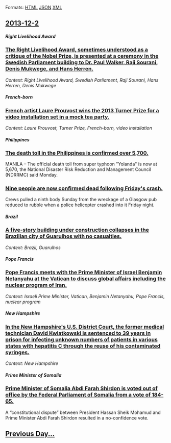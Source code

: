 
Formats: [HTML](2013/12/2/index.html)  [JSON](2013/12/2/index.json)  [XML](2013/12/2/index.xml)  

## [2013-12-2](/news/2013/12/2/index.md)

##### Right Livelihood Award
### [The Right Livelihood Award, sometimes understood as a critique of the Nobel Prize, is presented at a ceremony in the Swedish Parliament building to Dr. Paul Walker, Raji Sourani, Denis Mukwege, and Hans Herren. ](/news/2013/12/2/the-right-livelihood-award-sometimes-understood-as-a-critique-of-the-nobel-prize-is-presented-at-a-ceremony-in-the-swedish-parliament-buil.md)
_Context: Right Livelihood Award, Swedish Parliament, Raji Sourani, Hans Herren, Denis Mukwege_

##### French-born
### [French artist Laure Prouvost wins the 2013 Turner Prize for a video installation set in a mock tea party. ](/news/2013/12/2/french-artist-laure-prouvost-wins-the-2013-turner-prize-for-a-video-installation-set-in-a-mock-tea-party.md)
_Context: Laure Prouvost, Turner Prize, French-born, video installation_

##### Philippines
### [The death toll in the Philippines is confirmed over 5,700. ](/news/2013/12/2/the-death-toll-in-the-philippines-is-confirmed-over-5-700.md)
MANILA &ndash; The official death toll from super typhoon &quot;Yolanda&quot; is now at 5,670, the National Disaster Risk Reduction and Management Council (NDRRMC) said Monday. 

##### 
### [Nine people are now confirmed dead following Friday's crash. ](/news/2013/12/2/nine-people-are-now-confirmed-dead-following-friday-s-crash.md)
Crews pulled a ninth body Sunday from the wreckage of a Glasgow pub reduced to rubble when a police helicopter crashed into it Friday night. 

##### Brazil
### [A five-story building under construction collapses in the Brazilian city of Guarulhos with no casualties. ](/news/2013/12/2/a-five-story-building-under-construction-collapses-in-the-brazilian-city-of-guarulhos-with-no-casualties.md)
_Context: Brazil, Guarulhos_

##### Pope Francis
### [Pope Francis meets with the Prime Minister of Israel Benjamin Netanyahu at the Vatican to discuss global affairs including the nuclear program of Iran. ](/news/2013/12/2/pope-francis-meets-with-the-prime-minister-of-israel-benjamin-netanyahu-at-the-vatican-to-discuss-global-affairs-including-the-nuclear-progr.md)
_Context: Israeli Prime Minister, Vatican, Benjamin Netanyahu, Pope Francis, nuclear program_

##### New Hampshire
### [In the New Hampshire's U.S. District Court, the former medical technician David Kwiatkowski is sentenced to 39 years in prison for infecting unknown numbers of patients in various states with hepatitis C through the reuse of his contaminated syringes. ](/news/2013/12/2/in-the-new-hampshire-s-u-s-district-court-the-former-medical-technician-david-kwiatkowski-is-sentenced-to-39-years-in-prison-for-infecting.md)
_Context: New Hampshire_

##### Prime Minister of Somalia
### [Prime Minister of Somalia Abdi Farah Shirdon is voted out of office by the Federal Parliament of Somalia from a vote of 184-65. ](/news/2013/12/2/prime-minister-of-somalia-abdi-farah-shirdon-is-voted-out-of-office-by-the-federal-parliament-of-somalia-from-a-vote-of-184-65.md)
A “constitutional dispute” between President Hassan Sheik Mohamud and Prime Minister Abdi Farah Shirdon resulted in a no-confidence vote.

## [Previous Day...](/news/2013/12/1/index.md)

